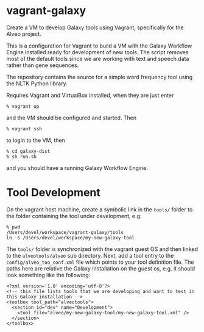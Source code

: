 # vagrant-galaxy

Create a VM to develop Galaxy tools using Vagrant, specifically for the Alveo project. 

This is a configuration for Vagrant to build a VM with the Galaxy Workflow Engine installed 
ready for development of new tools. The script removes most of the default tools since we are 
working with text and speech data rather than gene sequences.   

The repository contains the source for a simple word frequency tool using the NLTK Python library.

Requires Vagrant and VirtualBox installed, when they are just enter

```
% vagrant up
```

and the VM should be configured and started. Then

```
% vagrant ssh
```
to login to the VM, then 

```
% cd galaxy-dist
% sh run.sh
```
and you should have a running Galaxy Workflow Engine.

# Tool Development

On the vagrant host machine, create a symbolic link in the `tools/` folder to the folder containing the tool under development, e.g:

```
% pwd
/Users/devel/workspace/vagrant-galaxy/tools
ln -s /Users/devel/workspace/my-new-galaxy-tool
```

The `tools/` folder is synchronized with the vagrant guest OS and then linked to the `alveotools/alveo` sub directory. Next, add a tool entry to the `config/alveo_too_conf.xml` file which points to your tool definition file. The paths here are relative the Galaxy installation on the guest os, e.g. it should look something like the following:

```
<?xml version='1.0' encoding='utf-8'?>
<!-- this file lists tools that we are developing and want to test in this Galaxy installation -->
<toolbox tool_path="alveotools">
  <section id="dev" name="Development">
    <tool file="alveo/my-new-galaxy-tool/my-new-galaxy-tool.xml" />
  </section>
</toolbox>
```
